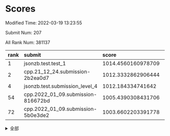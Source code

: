 # Scores

Modified Time: 2022-03-19 13:23:55

Submit Num: 207

All Rank Num: 381137

| rank |               submit               |       score        |       sigma        | pk_num |
| :--- | :--------------------------------- | :----------------- | :----------------- | :----- |
| 1    | jsonzb.test.test_1                 | 1014.4560160978709 | 0.8229780342284089 | 7366   |
| 2    | cpp.21_12_24.submission-2b2ea0d7   | 1012.3332862906444 | 0.8168716837980798 | 7360   |
| 4    | jsonzb.test.submission_level_4     | 1012.184334741642  | 0.7862452370879016 | 7363   |
| 54   | cpp.2022_01_09.submission-816672bd | 1005.4390308431706 | 0.7160478414849677 | 7365   |
| 72   | cpp.2022_01_09.submission-5b0e3de2 | 1003.6602203391778 | 0.7109101474458468 | 7368   |


<details>
<summary>全部</summary>

| rank |                 submit                 |       score        |       sigma        | pk_num |
| :--- | :------------------------------------- | :----------------- | :----------------- | :----- |
| 1    | jsonzb.test.test_1                     | 1014.4560160978709 | 0.8229780342284089 | 7366   |
| 2    | cpp.21_12_24.submission-2b2ea0d7       | 1012.3332862906444 | 0.8168716837980798 | 7360   |
| 3    | gobigger.level_3.submission_level_3_40 | 1012.249248339597  | 0.7732965499185017 | 7364   |
| 4    | jsonzb.test.submission_level_4         | 1012.184334741642  | 0.7862452370879016 | 7363   |
| 5    | gobigger.level_3.submission_level_3_37 | 1012.0122910919956 | 0.7794545985050647 | 7365   |
| 6    | gobigger.level_3.submission_level_3_46 | 1011.7306666909928 | 0.7732509550183893 | 7364   |
| 7    | gobigger.level_3.submission_level_3_29 | 1011.5790947401222 | 0.7910082997346394 | 7364   |
| 8    | gobigger.level_3.submission_level_3_15 | 1011.3938772930393 | 0.7595600217921977 | 7366   |
| 9    | gobigger.level_3.submission_level_3_41 | 1011.2524518269739 | 0.7536515843869874 | 7362   |
| 10   | gobigger.level_3.submission_level_3_18 | 1011.2331296318866 | 0.7595762829862511 | 7359   |
| 11   | gobigger.level_3.submission_level_3_5  | 1011.0967099008283 | 0.7844016939429875 | 7365   |
| 12   | gobigger.level_3.submission_level_3_44 | 1010.9683378562659 | 0.763694507224109  | 7366   |
| 13   | gobigger.level_3.submission_level_3_17 | 1010.953307390039  | 0.7904083298312022 | 7366   |
| 14   | gobigger.level_3.submission_level_3_33 | 1010.9158798532577 | 0.7790209380130606 | 7365   |
| 15   | gobigger.level_3.submission_level_3_28 | 1010.7571934447298 | 0.7611694375226563 | 7366   |
| 16   | gobigger.level_3.submission_level_3_2  | 1010.7275507242389 | 0.7609895373854281 | 7359   |
| 17   | gobigger.level_3.submission_level_3_39 | 1010.6223966667113 | 0.7540644080229335 | 7367   |
| 18   | gobigger.level_3.submission_level_3_6  | 1010.5302630830008 | 0.7625719802157979 | 7366   |
| 19   | gobigger.level_3.submission_level_3_31 | 1010.5206312792006 | 0.7590216640602256 | 7364   |
| 20   | gobigger.level_3.submission_level_3_14 | 1010.5130409523786 | 0.7822131450478458 | 7361   |
| 21   | gobigger.level_3.submission_level_3_27 | 1010.4957861910821 | 0.7639124437625897 | 7368   |
| 22   | gobigger.level_3.submission_level_3_21 | 1010.4749842683525 | 0.764602151859854  | 7367   |
| 23   | gobigger.level_3.submission_level_3_10 | 1010.446442155974  | 0.783381937355093  | 7360   |
| 24   | gobigger.level_3.submission_level_3_3  | 1010.4404255153423 | 0.7620880423231984 | 7359   |
| 25   | gobigger.level_3.submission_level_3_42 | 1010.42073048903   | 0.7594223338919623 | 7364   |
| 26   | gobigger.level_3.submission_level_3_25 | 1010.398999736868  | 0.7547941806145536 | 7363   |
| 27   | gobigger.level_3.submission_level_3_0  | 1010.3012503813376 | 0.7656026281963418 | 7361   |
| 28   | gobigger.level_3.submission_level_3_24 | 1010.2899140313073 | 0.7680422529993763 | 7365   |
| 29   | gobigger.level_3.submission_level_3_34 | 1010.2488463136579 | 0.7590768944536121 | 7369   |
| 30   | gobigger.level_3.submission_level_3_19 | 1010.1983813995181 | 0.7610725873449307 | 7363   |
| 31   | gobigger.level_3.submission_level_3_43 | 1010.1525784008811 | 0.7478496325502595 | 7367   |
| 32   | gobigger.level_3.submission_level_3_11 | 1009.9604500670637 | 0.7610684859597336 | 7365   |
| 33   | gobigger.level_3.submission_level_3_4  | 1009.9374010733397 | 0.7492384934105337 | 7364   |
| 34   | gobigger.level_3.submission_level_3_22 | 1009.920165642498  | 0.7631043609471854 | 7364   |
| 35   | gobigger.level_3.submission_level_3_9  | 1009.888646893393  | 0.7543993382669593 | 7363   |
| 36   | gobigger.level_3.submission_level_3_7  | 1009.8728606658832 | 0.7461720441080859 | 7368   |
| 37   | gobigger.level_3.submission_level_3_36 | 1009.7519407564527 | 0.7704666103912362 | 7359   |
| 38   | gobigger.level_3.submission_level_3_8  | 1009.7092548046352 | 0.7689509492260327 | 7367   |
| 39   | gobigger.level_3.submission_level_3_26 | 1009.7078282952725 | 0.7790426716602518 | 7365   |
| 40   | gobigger.level_3.submission_level_3_23 | 1009.6825133689048 | 0.7598584928490496 | 7365   |
| 41   | gobigger.level_3.submission_level_3_1  | 1009.5738393308824 | 0.7786135580982041 | 7365   |
| 42   | gobigger.level_3.submission_level_3_16 | 1009.5123778567303 | 0.7689258374880881 | 7362   |
| 43   | gobigger.level_3.submission_level_3_48 | 1009.4973158081879 | 0.7635039144063647 | 7362   |
| 44   | gobigger.level_3.submission_level_3_30 | 1009.3724898265195 | 0.7446638853042984 | 7366   |
| 45   | gobigger.level_3.submission_level_3_20 | 1009.3288958710108 | 0.7504792742269997 | 7365   |
| 46   | gobigger.level_3.submission_level_3_49 | 1009.3243299838308 | 0.7529269548107539 | 7367   |
| 47   | gobigger.level_3.submission_level_3_38 | 1009.3040803250402 | 0.7670054987712455 | 7365   |
| 48   | gobigger.level_3.submission_level_3_45 | 1009.2971451581273 | 0.7443795512890559 | 7365   |
| 49   | gobigger.level_3.submission_level_3_12 | 1008.9240814685489 | 0.7534005547794971 | 7366   |
| 50   | gobigger.level_3.submission_level_3_47 | 1008.8645717386216 | 0.7550906282990688 | 7364   |
| 51   | gobigger.level_3.submission_level_3_32 | 1008.548900245654  | 0.7670825470919835 | 7363   |
| 52   | gobigger.level_3.submission_level_3_35 | 1008.4438883801062 | 0.7393059283311022 | 7364   |
| 53   | gobigger.level_3.submission_level_3_13 | 1007.851837966507  | 0.7203739842207443 | 7366   |
| 54   | cpp.2022_01_09.submission-816672bd     | 1005.4390308431706 | 0.7160478414849677 | 7365   |
| 55   | gobigger.level_1.submission_level_1_5  | 1004.9178733576255 | 0.7224965823557605 | 7360   |
| 56   | gobigger.level_1.submission_level_1_34 | 1004.8591539025498 | 0.7436230471039412 | 7368   |
| 57   | gobigger.level_1.submission_level_1_3  | 1004.7937253860255 | 0.7205161094877793 | 7363   |
| 58   | gobigger.level_1.submission_level_1_28 | 1004.4629023988804 | 0.7294521191615851 | 7362   |
| 59   | gobigger.level_1.submission_level_1_43 | 1004.392784663968  | 0.706556899447479  | 7370   |
| 60   | gobigger.level_1.submission_level_1_26 | 1004.363538454601  | 0.7202776504026835 | 7367   |
| 61   | gobigger.level_1.submission_level_1_9  | 1004.2427744687037 | 0.720916045567677  | 7364   |
| 62   | gobigger.level_1.submission_level_1_25 | 1004.1357038378613 | 0.7204412866958867 | 7366   |
| 63   | gobigger.level_1.submission_level_1_46 | 1004.0171070180849 | 0.7136957919161276 | 7362   |
| 64   | gobigger.level_1.submission_level_1_49 | 1003.961179857009  | 0.7123794955697956 | 7363   |
| 65   | gobigger.level_1.submission_level_1_32 | 1003.9467631674618 | 0.7177970142077637 | 7366   |
| 66   | gobigger.level_1.submission_level_1_37 | 1003.8412147811343 | 0.7085153154320397 | 7366   |
| 67   | gobigger.level_1.submission_level_1_22 | 1003.8198380089775 | 0.7099654988414253 | 7366   |
| 68   | gobigger.level_1.submission_level_1_35 | 1003.7867681859817 | 0.7182356238033261 | 7366   |
| 69   | gobigger.level_1.submission_level_1_7  | 1003.7720891885036 | 0.7152815266535707 | 7364   |
| 70   | gobigger.level_1.submission_level_1_36 | 1003.7709869197046 | 0.7242976641091461 | 7363   |
| 71   | gobigger.level_1.submission_level_1_19 | 1003.7473144869629 | 0.7295469234412734 | 7365   |
| 72   | cpp.2022_01_09.submission-5b0e3de2     | 1003.6602203391778 | 0.7109101474458468 | 7368   |
| 73   | gobigger.level_1.submission_level_1_40 | 1003.6548430425418 | 0.7255382176894551 | 7362   |
| 74   | gobigger.level_1.submission_level_1_8  | 1003.4700557909606 | 0.7120202201660158 | 7366   |
| 75   | gobigger.level_1.submission_level_1_27 | 1003.3888452378025 | 0.7060364074660761 | 7363   |
| 76   | gobigger.level_1.submission_level_1_29 | 1003.2971112833445 | 0.719508052141774  | 7366   |
| 77   | gobigger.level_1.submission_level_1_47 | 1003.2769320526421 | 0.7088884923654604 | 7368   |
| 78   | gobigger.level_1.submission_level_1_18 | 1003.2541669174066 | 0.7232114350754052 | 7366   |
| 79   | gobigger.level_1.submission_level_1_17 | 1003.207877038655  | 0.7159537006383189 | 7371   |
| 80   | gobigger.level_1.submission_level_1_45 | 1003.195420661676  | 0.7156578095782545 | 7370   |
| 81   | gobigger.level_1.submission_level_1_21 | 1003.189296070682  | 0.7274847643076681 | 7366   |
| 82   | gobigger.level_1.submission_level_1_20 | 1003.1835463972362 | 0.7112168859738934 | 7367   |
| 83   | gobigger.level_1.submission_level_1_38 | 1003.1771991500101 | 0.7097710498957676 | 7359   |
| 84   | gobigger.level_1.submission_level_1_16 | 1003.1694810776619 | 0.7236500602712644 | 7370   |
| 85   | gobigger.level_1.submission_level_1_44 | 1003.1188903493063 | 0.7256289764351926 | 7367   |
| 86   | gobigger.level_1.submission_level_1_14 | 1003.0359100234089 | 0.7163304538175151 | 7364   |
| 87   | gobigger.level_1.submission_level_1_1  | 1003.0157522860089 | 0.7228824079745301 | 7368   |
| 88   | gobigger.level_1.submission_level_1_33 | 1003.0095840522927 | 0.7100304115629236 | 7366   |
| 89   | gobigger.level_1.submission_level_1_24 | 1002.9969413924752 | 0.72589946603881   | 7361   |
| 90   | gobigger.level_1.submission_level_1_10 | 1002.9278098795384 | 0.7270225766361971 | 7360   |
| 91   | gobigger.level_1.submission_level_1_6  | 1002.8846463012627 | 0.7222251718765443 | 7366   |
| 92   | gobigger.level_1.submission_level_1_48 | 1002.8471337427898 | 0.7115111514357747 | 7365   |
| 93   | gobigger.level_1.submission_level_1_31 | 1002.8146887445856 | 0.7184568110963254 | 7367   |
| 94   | gobigger.level_1.submission_level_1_13 | 1002.783248643188  | 0.7236391200719666 | 7365   |
| 95   | gobigger.level_1.submission_level_1_15 | 1002.5741202830585 | 0.7258126063160567 | 7368   |
| 96   | gobigger.level_1.submission_level_1_23 | 1002.5249348828551 | 0.7217900069580606 | 7364   |
| 97   | gobigger.level_1.submission_level_1_42 | 1002.4874761861645 | 0.7103763370654212 | 7362   |
| 98   | gobigger.level_1.submission_level_1_11 | 1002.4782637847793 | 0.7143907251182464 | 7370   |
| 99   | gobigger.level_1.submission_level_1_39 | 1002.4162213395653 | 0.7292379423208689 | 7362   |
| 100  | gobigger.level_1.submission_level_1_12 | 1002.4128930760927 | 0.7262132706975959 | 7362   |
| 101  | gobigger.level_1.submission_level_1_2  | 1002.3896375132227 | 0.7266055826560995 | 7364   |
| 102  | gobigger.level_1.submission_level_1_0  | 1002.3128020863821 | 0.7140813247422403 | 7364   |
| 103  | gobigger.level_1.submission_level_1_4  | 1002.2266544616255 | 0.7008917807178058 | 7365   |
| 104  | gobigger.level_1.submission_level_1_30 | 1002.1044332852825 | 0.7125877813630469 | 7369   |
| 105  | gobigger.level_1.submission_level_1_41 | 1001.8094219529233 | 0.7182048264761458 | 7371   |
| 106  | gobigger.random.submission_random_8    | 997.8695970931778  | 0.7114391605618672 | 7371   |
| 107  | gobigger.random.submission_random_2    | 997.285842096732   | 0.7092901239299008 | 7367   |
| 108  | gobigger.random.submission_random_3    | 997.2701059432817  | 0.713807306534551  | 7368   |
| 109  | gobigger.random.submission_random_36   | 997.0322598138588  | 0.6999661886775732 | 7363   |
| 110  | gobigger.random.submission_random_28   | 996.8283872121526  | 0.7063493406660534 | 7370   |
| 111  | gobigger.random.submission_random_5    | 996.8153270078024  | 0.718267613947445  | 7366   |
| 112  | gobigger.random.submission_random_12   | 996.7507020003658  | 0.7133063900541645 | 7360   |
| 113  | gobigger.random.submission_random_0    | 996.5948333386839  | 0.710492543352296  | 7366   |
| 114  | gobigger.random.submission_random_27   | 996.5072956954345  | 0.7175475380778891 | 7363   |
| 115  | gobigger.random.submission_random_31   | 996.4904610272088  | 0.7095458120906804 | 7372   |
| 116  | gobigger.random.submission_random_23   | 996.4588463577263  | 0.7180281921932733 | 7362   |
| 117  | gobigger.random.submission_random_46   | 996.3800574950324  | 0.7293951590175984 | 7363   |
| 118  | gobigger.random.submission_random_42   | 996.3398455782824  | 0.7192096225184931 | 7365   |
| 119  | gobigger.random.submission_random_26   | 996.333215330693   | 0.712514956099344  | 7366   |
| 120  | gobigger.random.submission_random_22   | 996.250569909994   | 0.7018061062481372 | 7363   |
| 121  | gobigger.random.submission_random_40   | 996.2247472686398  | 0.7096146649745374 | 7366   |
| 122  | gobigger.random.submission_random_43   | 996.2096286050207  | 0.7107424944844777 | 7368   |
| 123  | gobigger.random.submission_random_49   | 996.2043692110215  | 0.6988024176799191 | 7358   |
| 124  | gobigger.random.submission_random_41   | 996.0574172371915  | 0.703890119266336  | 7365   |
| 125  | gobigger.random.submission_random_16   | 996.0211031558825  | 0.7133428889559891 | 7368   |
| 126  | gobigger.random.submission_random_47   | 996.0077250640682  | 0.7009736018276908 | 7369   |
| 127  | gobigger.random.submission_random_39   | 996.0032371015778  | 0.7082157484799498 | 7366   |
| 128  | gobigger.random.submission_random_13   | 995.9964358663773  | 0.7209252051776908 | 7364   |
| 129  | gobigger.random.submission_random_1    | 995.9774667238025  | 0.7061572361760644 | 7368   |
| 130  | gobigger.random.submission_random_30   | 995.9752818684469  | 0.6987097426180047 | 7366   |
| 131  | gobigger.random.submission_random_15   | 995.9584478796166  | 0.7242262406140294 | 7367   |
| 132  | gobigger.random.submission_random_34   | 995.8852127489902  | 0.7089096915267794 | 7365   |
| 133  | gobigger.random.submission_random_9    | 995.8582082606322  | 0.7113289273975808 | 7359   |
| 134  | gobigger.random.submission_random_44   | 995.8214611527455  | 0.7201127698564922 | 7368   |
| 135  | gobigger.random.submission_random_24   | 995.6766592526282  | 0.7197413034274677 | 7364   |
| 136  | gobigger.random.submission_random_11   | 995.6749983730663  | 0.7033911452583601 | 7366   |
| 137  | gobigger.random.submission_random_32   | 995.6689004611942  | 0.7116336408866443 | 7357   |
| 138  | gobigger.random.submission_random_10   | 995.6479164494897  | 0.7170920319660616 | 7368   |
| 139  | gobigger.random.submission_random_37   | 995.6286913797763  | 0.7240187666177486 | 7368   |
| 140  | gobigger.random.submission_random_33   | 995.5768548302674  | 0.7075499323030378 | 7366   |
| 141  | gobigger.random.submission_random_20   | 995.5713370783111  | 0.717244557943042  | 7370   |
| 142  | gobigger.random.submission_random_48   | 995.47337181764    | 0.7125391863338185 | 7363   |
| 143  | gobigger.random.submission_random_35   | 995.471816496027   | 0.7145850327921419 | 7366   |
| 144  | gobigger.random.submission_random_45   | 995.3761287052273  | 0.7165991834491812 | 7366   |
| 145  | gobigger.random.submission_random_18   | 995.3089516537872  | 0.7105782607980686 | 7365   |
| 146  | gobigger.random.submission_random_14   | 995.2780130528333  | 0.7093633881886318 | 7365   |
| 147  | gobigger.random.submission_random_6    | 995.2275317477249  | 0.7148175553697907 | 7368   |
| 148  | gobigger.random.submission_random_7    | 995.2030927304243  | 0.7094258738434325 | 7356   |
| 149  | gobigger.random.submission_random_21   | 995.1270385011297  | 0.710293956173947  | 7364   |
| 150  | gobigger.random.submission_random_38   | 995.1001047360094  | 0.7270672682766494 | 7369   |
| 151  | gobigger.random.submission_random_17   | 995.0829646501436  | 0.7232740594791801 | 7357   |
| 152  | gobigger.random.submission_random_25   | 995.0657743357659  | 0.7133684465023618 | 7365   |
| 153  | gobigger.random.submission_random_4    | 994.9727062594828  | 0.7247183820732572 | 7364   |
| 154  | gobigger.random.submission_random_19   | 994.7291465745278  | 0.733340267333407  | 7365   |
| 155  | gobigger.random.submission_random_29   | 994.2623566779291  | 0.7139062312428899 | 7365   |
| 156  | gobigger.level_2.submission_level_2_10 | 993.6512268453554  | 0.7200278977503562 | 7362   |
| 157  | gobigger.level_2.submission_level_2_5  | 993.4322479123883  | 0.7273635103597943 | 7362   |
| 158  | gobigger.level_2.submission_level_2_28 | 993.2866143771461  | 0.7359792205662168 | 7368   |
| 159  | gobigger.level_2.submission_level_2_11 | 993.2838990363874  | 0.7292970671193255 | 7363   |
| 160  | gobigger.level_2.submission_level_2_6  | 993.189553435971   | 0.7383520284921041 | 7362   |
| 161  | gobigger.level_2.submission_level_2_46 | 993.1484864914497  | 0.7504686398108256 | 7363   |
| 162  | gobigger.level_2.submission_level_2_41 | 993.0753692202925  | 0.7508411412352404 | 7361   |
| 163  | gobigger.level_2.submission_level_2_15 | 993.0376737524715  | 0.751356886234546  | 7370   |
| 164  | gobigger.level_2.submission_level_2_32 | 992.7666373424613  | 0.7433732187602036 | 7359   |
| 165  | gobigger.level_2.submission_level_2_49 | 992.7639837729382  | 0.7658431390352487 | 7366   |
| 166  | gobigger.level_2.submission_level_2_29 | 992.7411275209929  | 0.7378592978105754 | 7368   |
| 167  | gobigger.level_2.submission_level_2_39 | 992.5713767967604  | 0.7320978038187858 | 7362   |
| 168  | gobigger.level_2.submission_level_2_37 | 992.5455614120357  | 0.7440925949468219 | 7362   |
| 169  | gobigger.level_2.submission_level_2_19 | 992.5314706464388  | 0.7427021931772744 | 7367   |
| 170  | gobigger.level_2.submission_level_2_44 | 992.4920424335407  | 0.7512860888270707 | 7364   |
| 171  | gobigger.level_2.submission_level_2_7  | 992.4847332295079  | 0.7458943944477375 | 7362   |
| 172  | gobigger.level_2.submission_level_2_14 | 992.2851005865756  | 0.7497344803286815 | 7369   |
| 173  | gobigger.level_2.submission_level_2_42 | 992.2386361083423  | 0.7301233800588877 | 7366   |
| 174  | gobigger.level_2.submission_level_2_22 | 992.22316262337    | 0.7338527229620426 | 7368   |
| 175  | gobigger.level_2.submission_level_2_43 | 992.2105216757857  | 0.7524822118109908 | 7372   |
| 176  | gobigger.level_2.submission_level_2_4  | 992.1710060276514  | 0.7329812696891653 | 7362   |
| 177  | gobigger.level_2.submission_level_2_38 | 992.1361282075826  | 0.7545967545183049 | 7369   |
| 178  | gobigger.level_2.submission_level_2_45 | 992.0366942419627  | 0.7471548296666178 | 7370   |
| 179  | gobigger.level_2.submission_level_2_24 | 992.0146345664331  | 0.7445166705429604 | 7372   |
| 180  | gobigger.level_2.submission_level_2_26 | 991.9307799490839  | 0.7259612271290682 | 7362   |
| 181  | gobigger.level_2.submission_level_2_34 | 991.8861583493559  | 0.7359152158961821 | 7363   |
| 182  | gobigger.level_2.submission_level_2_25 | 991.8777954987     | 0.7544716824439424 | 7367   |
| 183  | gobigger.level_2.submission_level_2_13 | 991.8521659167936  | 0.7593694123874023 | 7363   |
| 184  | gobigger.level_2.submission_level_2_48 | 991.8011093793223  | 0.7739682220455087 | 7368   |
| 185  | gobigger.level_2.submission_level_2_40 | 991.6817297156933  | 0.74300246836715   | 7366   |
| 186  | gobigger.level_2.submission_level_2_27 | 991.6618308611088  | 0.7418939588106899 | 7364   |
| 187  | gobigger.level_2.submission_level_2_3  | 991.5767003849593  | 0.7230012418716907 | 7360   |
| 188  | gobigger.level_2.submission_level_2_2  | 991.5606717243126  | 0.737030048124656  | 7371   |
| 189  | gobigger.level_2.submission_level_2_0  | 991.5070274860859  | 0.7465583054487258 | 7366   |
| 190  | gobigger.level_2.submission_level_2_9  | 991.4289302042718  | 0.7587754121506609 | 7361   |
| 191  | gobigger.level_2.submission_level_2_8  | 991.3973589643987  | 0.7560524900186537 | 7365   |
| 192  | gobigger.level_2.submission_level_2_31 | 991.3895558860701  | 0.7503915710280216 | 7364   |
| 193  | gobigger.level_2.submission_level_2_18 | 991.3379962643899  | 0.7621860475180712 | 7362   |
| 194  | gobigger.level_2.submission_level_2_1  | 991.3184849056095  | 0.7469008335075942 | 7368   |
| 195  | gobigger.level_2.submission_level_2_35 | 991.2903759053276  | 0.7577983540798752 | 7362   |
| 196  | gobigger.level_2.submission_level_2_36 | 991.2709550543697  | 0.755883402094792  | 7368   |
| 197  | gobigger.level_2.submission_level_2_47 | 991.2371323221961  | 0.7505643214305233 | 7368   |
| 198  | gobigger.level_2.submission_level_2_17 | 991.0603548699247  | 0.7627395579385904 | 7365   |
| 199  | gobigger.level_2.submission_level_2_33 | 990.9810087060883  | 0.7652651763154186 | 7367   |
| 200  | gobigger.level_2.submission_level_2_21 | 990.7585043879284  | 0.7638282119485141 | 7364   |
| 201  | gobigger.level_2.submission_level_2_16 | 990.7289256133387  | 0.7773560035596623 | 7365   |
| 202  | gobigger.level_2.submission_level_2_20 | 990.7196051049563  | 0.7489418733294546 | 7364   |
| 203  | gobigger.level_2.submission_level_2_23 | 990.7093875613007  | 0.7667265180663062 | 7365   |
| 204  | gobigger.level_2.submission_level_2_30 | 990.6658256665958  | 0.7544999670520671 | 7368   |
| 205  | gobigger.level_2.submission_level_2_12 | 990.605967201766   | 0.7565883379401075 | 7359   |
| 206  | gobigger.none.submission_none_0        | 977.6627338686926  | 1.3017513476850449 | 7365   |
| 207  | gobigger.none.submission_none_1        | 975.1978828573112  | 1.550685654933064  | 7371   |

</details>